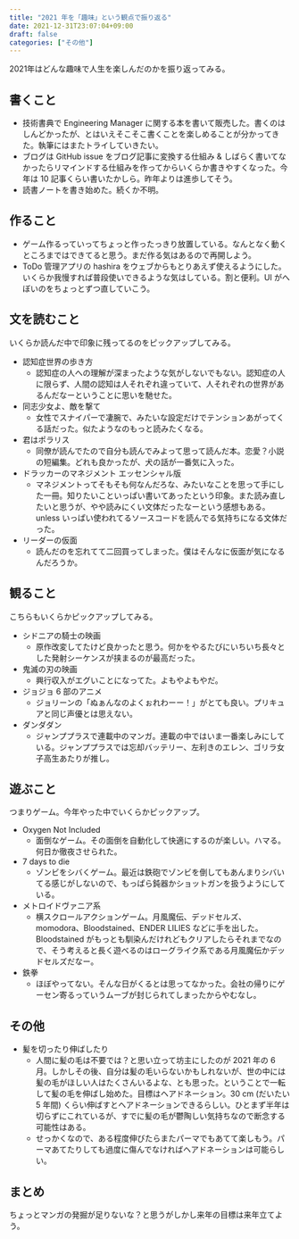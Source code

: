 ```yaml
---
title: "2021 年を「趣味」という観点で振り返る"
date: 2021-12-31T23:07:04+09:00
draft: false
categories: ["その他"]
---
```

           
2021年はどんな趣味で人生を楽しんだのかを振り返ってみる。

<!--more-->

## 書くこと

- 技術書典で Engineering Manager に関する本を書いて販売した。書くのはしんどかったが、とはいえそこそこ書くことを楽しめることが分かってきた。執筆にはまたトライしていきたい。
- ブログは GitHub issue をブログ記事に変換する仕組み & しばらく書いてなかったらリマインドする仕組みを作ってからいくらか書きやすくなった。今年は 10 記事くらい書いたかしら。昨年よりは進歩してそう。
- 読書ノートを書き始めた。続くか不明。

## 作ること

- ゲーム作るっていってちょっと作ったっきり放置している。なんとなく動くところまではできてると思う。まだ作る気はあるので再開しよう。
- ToDo 管理アプリの hashira をウェブからもとりあえず使えるようにした。いくらか我慢すれば普段使いできるような気はしている。割と便利。UI がへぼいのをちょっとずつ直していこう。

## 文を読むこと

いくらか読んだ中で印象に残ってるのをピックアップしてみる。

- 認知症世界の歩き方
  - 認知症の人への理解が深まったような気がしないでもない。認知症の人に限らず、人間の認知は人それぞれ違っていて、人それぞれの世界があるんだなーということに思いを馳せた。
- 同志少女よ、敵を撃て
  - 女性でスナイパーで凄腕で、みたいな設定だけでテンションあがってくる話だった。似たようなのもっと読みたくなる。
- 君はポラリス
  - 同僚が読んでたので自分も読んでみよって思って読んだ本。恋愛？小説の短編集。どれも良かったが、犬の話が一番気に入った。
- ドラッカーのマネジメント エッセンシャル版
  - マネジメントってそもそも何なんだろな、みたいなことを思って手にした一冊。知りたいこといっぱい書いてあったという印象。また読み直したいと思うが、やや読みにくい文体だったなーという感想もある。unless いっぱい使われてるソースコードを読んでる気持ちになる文体だった。
- リーダーの仮面
  - 読んだのを忘れてて二回買ってしまった。僕はそんなに仮面が気になるんだろうか。

## 観ること

こちらもいくらかピックアップしてみる。

- シドニアの騎士の映画
  - 原作改変してたけど良かったと思う。何かをやるたびにいちいち長々とした発射シーケンスが挟まるのが最高だった。
- 鬼滅の刃の映画
  - 興行収入がエグいことになってた。よもやよもやだ。
- ジョジョ 6 部のアニメ
  - ジョリーンの「ぬぁんなのよくぉれわーー！」がとても良い。プリキュアと同じ声優とは思えない。
- ダンダダン
  - ジャンププラスで連載中のマンガ。連載の中ではいま一番楽しみにしている。ジャンププラスでは忘却バッテリー、左利きのエレン、ゴリラ女子高生あたりが推し。

## 遊ぶこと

つまりゲーム。今年やった中でいくらかピックアップ。

- Oxygen Not Included
  - 面倒なゲーム。その面倒を自動化して快適にするのが楽しい。ハマる。何日か徹夜させられた。
- 7 days to die
  - ゾンビをシバくゲーム。最近は鉄砲でゾンビを倒してもあんまりシバいてる感じがしないので、もっぱら鈍器かショットガンを扱うようにしている。
- メトロイドヴァニア系
  - 横スクロールアクションゲーム。月風魔伝、デッドセルズ、momodora、Bloodstained、ENDER LILIES などに手を出した。Bloodstained がもっとも馴染んだけれどもクリアしたらそれまでなので、そう考えると長く遊べるのはローグライク系である月風魔伝かデッドセルズだなー。
- 鉄拳
  - ほぼやってない。そんな日がくるとは思ってなかった。会社の帰りにゲーセン寄るっていうムーブが封じられてしまったからやむなし。

## その他

- 髪を切ったり伸ばしたり
  - 人間に髪の毛は不要では？と思い立って坊主にしたのが 2021 年の 6 月。しかしその後、自分は髪の毛いらないかもしれないが、世の中には髪の毛がほしい人はたくさんいるよな、とも思った。ということで一転して髪の毛を伸ばし始めた。目標はヘアドネーション。30 cm (だいたい 5 年間) くらい伸ばすとヘアドネーションできるらしい。ひとまず半年は切らずにこれているが、すでに髪の毛が鬱陶しい気持ちなので断念する可能性はある。
  - せっかくなので、ある程度伸びたらまたパーマでもあてて楽しもう。パーマあてたりしても過度に傷んでなければヘアドネーションは可能らしい。

## まとめ

ちょっとマンガの発掘が足りないな？と思うがしかし来年の目標は来年立てよう。

